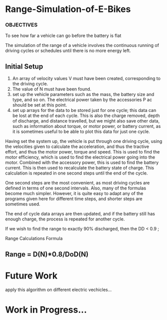 # Range-Simulation-of-E-Bikes

### OBJECTIVES
To see how far a vehicle can go before the battery is flat 

The simulation of the range of a vehicle involves the continuous running of driving cycles
or schedules until there is no more energy left.

## Initial Setup

1. An array of velocity values V must have been created, corresponding to the driving
cycle.
2. The value of N must have been found.
3. set up the vehicle parameters such as the mass, the battery size and type,
and so on. The electrical power taken by the accessories P ac should be set at this point.
4. set up arrays for the data to be stored just for one cycle; this
data can be lost at the end of each cycle. This is also the charge removed, depth of
discharge, and distance travelled, but we might also save other data, such as information
about torque, or motor power, or battery current, as it is sometimes useful to be able to
plot this data for just one cycle.

Having set the system up, the vehicle is put through one driving cycle, using the
velocities given to calculate the acceleration, and thus the tractive effort, and thus the
motor power, torque and speed. This is used to find the motor efficiency, which is used
to find the electrical power going into the motor. Combined with the accessory power,
this is used to find the battery current. This is then used to recalculate the battery state
of charge. This calculation is repeated in one second steps until the end of the cycle.

One second steps are the most convenient, as most driving cycles are defined in terms of one second intervals. Also, many
of the formulas become much simpler. However, it is quite easy to adapt any of the programs given here for different time
steps, and shorter steps are sometimes used.

The end of cycle data arrays are then updated, and if the battery still has enough charge,
the process is repeated for another cycle.

If we wish to find the range to exactly 90% discharged, then the DD < 0.9 ;

Range Calculations Formula

  ## Range = D(N)*0.8/DoD(N)

# Future Work

apply this algorithm on different electric vechicles...

# Work in Progress...
